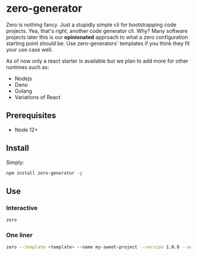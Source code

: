 # zero-generator

Zero is nothing fancy. Just a stupidly simple cli for bootstrapping code projects. Yea, that's right, another code generator cli. Why? Many software projects later this is our **opinionated** approach to what a zero configuration starting point should be. Use zero-generators' templates if you think they fit your use case well.

As of now only a react starter is available but we plan to add more for other runtimes such as:

- Nodejs
- Deno
- Golang
- Variations of React

## Prerequisites

- Node 12+

## Install

Simply:

```sh
npm install zero-generator -g
```

## Use

### Interactive

```sh
zero
```

### One liner

```sh
zero --template <template> --name my-sweet-project --version 1.0.0 --author Tom Bambadil --license MIT
```
